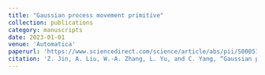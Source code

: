 ```yaml
---
title: "Gaussian process movement primitive"
collection: publications
category: manuscripts
date: 2023-01-01
venue: 'Automatica'
paperurl: 'https://www.sciencedirect.com/science/article/abs/pii/S0005109823002807'
citation: 'Z. Jin, A. Liu, W.-A. Zhang, L. Yu, and C. Yang, “Gaussian process movement primitive,” Automatica, vol. 155, 2023, Art. no. 111120.'
---
```

